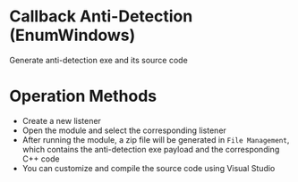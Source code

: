 # Callback Anti-Detection (EnumWindows)

Generate anti-detection exe and its source code

# Operation Methods
+ Create a new listener
+ Open the module and select the corresponding listener
+ After running the module, a zip file will be generated in `File Management`, which contains the anti-detection exe payload and the corresponding C++ code
+ You can customize and compile the source code using Visual Studio
